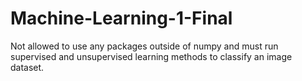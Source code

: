 # Machine-Learning-1-Final
Not allowed to use any packages outside of numpy and must run supervised and unsupervised learning methods to classify an image dataset. 
